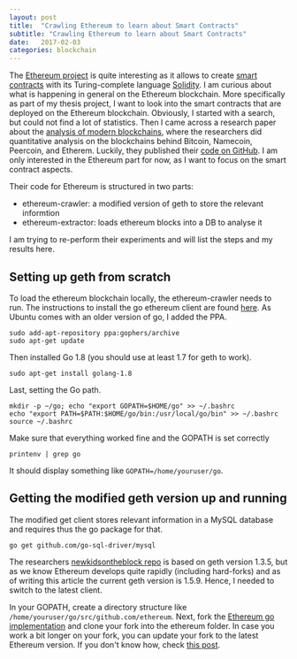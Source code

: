 ```yaml
---
layout: post
title:  "Crawling Ethereum to learn about Smart Contracts"
subtitle: "Crawling Ethereum to learn about Smart Contracts"
date:   2017-02-03
categories: blockchain
---
```

The [Ethereum project](www.ethereum.org) is quite interesting as it allows to create [smart contracts](https://solidity.readthedocs.io/en/develop/introduction-to-smart-contracts.html) with its Turing-complete language [Solidity](https://solidity.readthedocs.io/en/develop/). I am curious about what is happening in general on the Ethereum blockchain. More specifically as part of my thesis project, I want to look into the smart contracts that are deployed on the Ethereum blockchain. Obviously, I started with a search, but could not find a lot of statistics. Then I came across a research paper about the [analysis of modern blockchains](https://arxiv.org/abs/1606.06530), where the researchers did quantitative analysis on the blockchains behind Bitcoin, Namecoin, Peercoin, and Etherem. Luckily, they published their [code on GitHub](https://github.com/modernblockchains/newkidsontheblock). I am only interested in the Ethereum part for now, as I want to focus on the smart contract aspects.

Their code for Ethereum is structured in two parts:
- ethereum-crawler: a modified version of geth to store the relevant informtion
- ethereum-extractor: loads ethereum blocks into a DB to analyse it

I am trying to re-perform their experiments and will list the steps and my results here.

## Setting up geth from scratch
To load the ethereum blockchain locally, the ethereum-crawler needs to run. The instructions to install the go ethereum client are found [here](https://github.com/ethereum/go-ethereum/wiki/Developers'-Guide). As Ubuntu comes with an older version of go, I added the PPA.

```
sudo add-apt-repository ppa:gophers/archive
sudo apt-get update
```

Then installed Go 1.8 (you should use at least 1.7 for geth to work).

```
sudo apt-get install golang-1.8
```

Last, setting the Go path.

```
mkdir -p ~/go; echo "export GOPATH=$HOME/go" >> ~/.bashrc
echo "export PATH=$PATH:$HOME/go/bin:/usr/local/go/bin" >> ~/.bashrc
source ~/.bashrc
```

Make sure that everything worked fine and the GOPATH is set correctly

```
printenv | grep go
```

It should display something like ``GOPATH=/home/youruser/go``.

## Getting the modified geth version up and running
The modified get client stores relevant information in a MySQL database and requires thus the go package for that.

```
go get github.com/go-sql-driver/mysql
```

The researchers [newkidsontheblock repo](https://github.com/modernblockchains/newkidsontheblock) is based on geth version 1.3.5, but as we know Ethereum develops quite rapidly (including hard-forks) and as of writing this article the current geth version is 1.5.9. Hence, I needed to switch to the latest client.

In your GOPATH, create a directory structure like ``/home/youruser/go/src/github.com/ethereum``.
Next, fork the [Ethereum go implementation](https://github.com/ethereum/go-ethereum) and clone your fork into the ethereum folder. In case you work a bit longer on your fork, you can update your fork to the latest Ethereum version. If you don't know how, check [this post](http://stackoverflow.com/questions/7244321/how-do-i-update-a-github-forked-repository).
